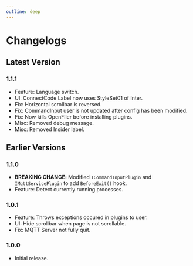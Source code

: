 ```yaml
---
outline: deep
---
```


# Changelogs
## Latest Version
### 1.1.1
- Feature: Language switch.
- UI: ConnectCode Label now uses StyleSet01 of Inter.
- Fix: Horizontal scrollbar is reversed.
- Fix: CommandInput user is not updated after config has been modified.
- Fix: Now kills OpenFlier before installing plugins.
- Misc: Removed debug message.
- Misc: Removed Insider label.

## Earlier Versions
### 1.1.0
- **BREAKING CHANGE:** Modified `ICommandInputPlugin` and `IMqttServicePlugin` to add `BeforeExit()` hook.
- Feature: Detect currently running processes.

### 1.0.1
- Feature: Throws exceptions occured in plugins to user.
- UI: Hide scrollbar when page is not scrollable.
- Fix: MQTT Server not fully quit.

### 1.0.0
- Initial release.